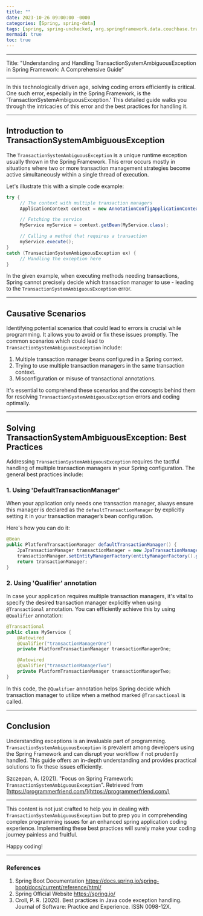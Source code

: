 ```yaml
---
title: ""
date: 2023-10-26 09:00:00 -0000
categories: [Spring, spring-data]
tags: [spring, spring-unchecked, org.springframework.data.couchbase.transaction.error]
mermaid: true
toc: true
---
```


---

Title: "Understanding and Handling TransactionSystemAmbiguousException in Spring Framework: A Comprehensive Guide”

---

In this technologically driven age, solving coding errors efficiently is critical. One such error, especially in the Spring Framework, is the 'TransactionSystemAmbiguousException.' This detailed guide walks you through the intricacies of this error and the best practices for handling it. 

---

## Introduction to TransactionSystemAmbiguousException

The `TransactionSystemAmbiguousException` is a unique runtime exception usually thrown in the Spring Framework. This error occurs mostly in situations where two or more transaction management strategies become active simultaneously within a single thread of execution. 

Let's illustrate this with a simple code example:

```java
try {
     // The context with multiple transaction managers
     ApplicationContext context = new AnnotationConfigApplicationContext (MyConfiguration.class);

     // Fetching the service
     MyService myService = context.getBean(MyService.class);

     // Calling a method that requires a transaction
     myService.execute();
} 
catch (TransactionSystemAmbiguousException ex) {
     // Handling the exception here
}
```

In the given example, when executing methods needing transactions, Spring cannot precisely decide which transaction manager to use - leading to the `TransactionSystemAmbiguousException` error. 

---

## Causative Scenarios

Identifying potential scenarios that could lead to errors is crucial while programming. It allows you to avoid or fix these issues promptly. The common scenarios which could lead to `TransactionSystemAmbiguousException` include:

1. Multiple transaction manager beans configured in a Spring context.
2. Trying to use multiple transaction managers in the same transaction context.
3. Misconfiguration or misuse of transactional annotations.

It's essential to comprehend these scenarios and the concepts behind them for resolving `TransactionSystemAmbiguousException` errors and coding optimally.

---

## Solving TransactionSystemAmbiguousException: Best Practices

Addressing `TransactionSystemAmbiguousException` requires the tactful handling of multiple transaction managers in your Spring configuration. The general best practices include:

### 1. Using 'DefaultTransactionManager'

When your application only needs one transaction manager, always ensure this manager is declared as the `defaultTransactionManager` by explicitly setting it in your transaction manager’s bean configuration. 

Here's how you can do it:

```java
@Bean
public PlatformTransactionManager defaultTransactionManager() {
    JpaTransactionManager transactionManager = new JpaTransactionManager();
    transactionManager.setEntityManagerFactory(entityManagerFactory().getObject());
    return transactionManager;
}
```

### 2. Using 'Qualifier' annotation

In case your application requires multiple transaction managers, it's vital to specify the desired transaction manager explicitly when using `@Transactional` annotation. You can efficiently achieve this by using `@Qualifier` annotation:

```java
@Transactional
public class MyService {
    @Autowired
    @Qualifier("transactionManagerOne")
    private PlatformTransactionManager transactionManagerOne;

    @Autowired
    @Qualifier("transactionManagerTwo")
    private PlatformTransactionManager transactionManagerTwo;
}
```

In this code, the `@Qualifier` annotation helps Spring decide which transaction manager to utilize when a method marked `@Transactional` is called.

---

## Conclusion

Understanding exceptions is an invaluable part of programming. `TransactionSystemAmbiguousException` is prevalent among developers using the Spring Framework and can disrupt your workflow if not prudently handled. This guide offers an in-depth understanding and provides practical solutions to fix these issues efficiently.

Szczepan, A. (2021). "Focus on Spring Framework: `TransactionSystemAmbiguousException`". Retrieved from [https://programmerfriend.com/](https://programmerfriend.com/)

---

This content is not just crafted to help you in dealing with `TransactionSystemAmbiguousException` but to prep you in comprehending complex programming issues for an enhanced spring application coding experience. Implementing these best practices will surely make your coding journey painless and fruitful.

Happy coding!

---

### References

1. Spring Boot Documentation https://docs.spring.io/spring-boot/docs/current/reference/html/
2. Spring Official Website https://spring.io/
3. Croll, P. R. (2020). Best practices in Java code exception handling. Journal of Software: Practice and Experience. ISSN 0098-12X.